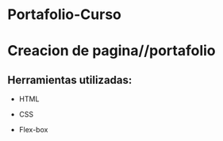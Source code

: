 ﻿# Portafolio-Curso
# Creacion de pagina//portafolio

## Herramientas utilizadas:

* HTML

* CSS

* Flex-box
